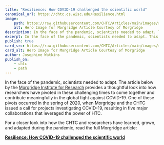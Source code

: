 ```yaml
---
title: "Resilience: How COVID-19 challenged the scientific world"
canonical_url: https://chtc.cs.wisc.edu/Resilience.html
image:
    path: https://raw.githubusercontent.com/CHTC/Articles/main/images/resilience-hero-large.jpeg
    alt: Hero Image for Morgridge Article Courtesy of Morgridge
description: In the face of the pandemic, scientists needed to adapt. This article by the Morgridge Institute for Research provides a thoughtful look into how individuals and organizations, including the CHTC, have pivoted in these challenging times.
excerpt: In the face of the pandemic, scientists needed to adapt. This article by the Morgridge Institute for Research provides a thoughtful look into how individuals and organizations, including the CHTC, have pivoted in these challenging times.
publish: true
card_src: https://raw.githubusercontent.com/CHTC/Articles/main/images/resilience-hero-large.jpeg
card_alt: Hero Image for Morgridge Article Courtesy of Morgridge
author: Josephine Watkins
publish_on:
    - chtc
    - path
--- 
```



In the face of the pandemic, scientists needed to adapt. 
The article below by the [Morgridge Institute for Research](https://morgridge.org/) provides a thoughtful look into how researchers have pivoted in these challenging times to come together and contribute meaningfully in the global fight against COVID-19. 
One of these pivots occurred in the spring of 2020, when Morgridge and the CHTC issued a call for projects investigating COVID-19, resulting in five major collaborations that leveraged the power of HTC.

For a closer look into how the CHTC and researchers have learned, grown, and adapted during the pandemic, read the full Morgridge article: 

**[Resilience: How COVID-19 challenged the scientific world](https://morgridge.org/feature/resilience/)**

